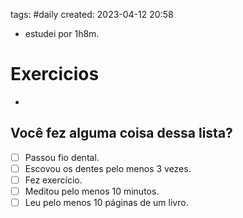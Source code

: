 tags: #daily 
created: 2023-04-12 20:58

- estudei por 1h8m.

# Exercicios
- 

## Você fez alguma coisa dessa lista?
- [ ] Passou fio dental.
- [ ] Escovou os dentes pelo menos 3 vezes.
- [ ] Fez exercício.
- [ ] Meditou pelo menos 10 minutos.
- [ ] Leu pelo menos 10 páginas de um livro.